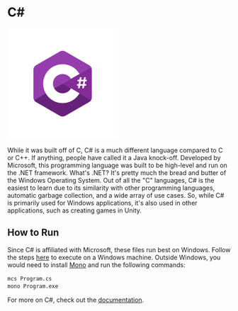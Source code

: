 # C\#

![C# Logo](img-csharp.png)

While it was built off of C, C# is a much different language compared to C or C++. If anything, people have called it a Java knock-off. Developed by Microsoft, this programming language was built to be high-level and run on the .NET framework. What's .NET? It's pretty much the bread and butter of the Windows Operating System. Out of all the "C" languages, C# is the easiest to learn due to its similarity with other programming languages, automatic garbage collection, and a wide array of use cases. So, while C# is primarily used for Windows applications, it's also used in other applications, such as creating games in Unity.

## How to Run

Since C# is affiliated with Microsoft, these files run best on Windows. Follow the steps [here](https://www.geeksforgeeks.org/hello-world-in-c-sharp/) to execute on a Windows machine. Outside Windows, you would need to install [Mono](https://www.tutorialspoint.com/executing-chash-code-in-linux) and run the following commands:

```bash
mcs Program.cs
mono Program.exe
```

For more on C#, check out the [documentation](https://docs.microsoft.com/en-us/dotnet/csharp/).
